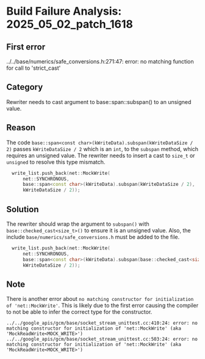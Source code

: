 # Build Failure Analysis: 2025_05_02_patch_1618

## First error

../../base/numerics/safe_conversions.h:271:47: error: no matching function for call to 'strict_cast'

## Category
Rewriter needs to cast argument to base::span::subspan() to an unsigned value.

## Reason
The code `base::span<const char>(kWriteData).subspan(kWriteDataSize / 2)` passes `kWriteDataSize / 2` which is an `int`, to the `subspan` method, which requires an unsigned value.  The rewriter needs to insert a cast to `size_t` or `unsigned` to resolve this type mismatch.

```c++
  write_list.push_back(net::MockWrite(
      net::SYNCHRONOUS,
      base::span<const char>(kWriteData).subspan(kWriteDataSize / 2),
      kWriteDataSize / 2));
```

## Solution
The rewriter should wrap the argument to `subspan()` with `base::checked_cast<size_t>()` to ensure it is an unsigned value. Also, the include `base/numerics/safe_conversions.h` must be added to the file.

```c++
  write_list.push_back(net::MockWrite(
      net::SYNCHRONOUS,
      base::span<const char>(kWriteData).subspan(base::checked_cast<size_t>(kWriteDataSize / 2)),
      kWriteDataSize / 2));
```

## Note
There is another error about `no matching constructor for initialization of 'net::MockWrite'`. This is likely due to the first error causing the compiler to not be able to infer the correct type for the constructor.
```
../../google_apis/gcm/base/socket_stream_unittest.cc:410:24: error: no matching constructor for initialization of 'net::MockWrite' (aka 'MockReadWrite<MOCK_WRITE>')
../../google_apis/gcm/base/socket_stream_unittest.cc:503:24: error: no matching constructor for initialization of 'net::MockWrite' (aka 'MockReadWrite<MOCK_WRITE>')